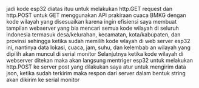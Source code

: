 jadi kode esp32 diatas ituu untuk melakukan http.GET request dan http.POST
untuk GET menggunakan API prakiraan cuaca BMKG dengan kode wilayah yang disesuaikan
karena ingin efisiensi saya membuat tampilan webserver yang bia mencari semua kode wilayah di seluruh indonesia termasuk desa/kelurahan, kecamatan, kota/kabupaten, dan provinsi
sehingga ketika sudah memilih kode wlayah di web server esp32 ini, nantinya data lokasi, cuaca, jam, suhu, dan kelembab an wilayah yang dipilih akan muncul di serial monitor
Selanjutnya ketika kode wilayah di webserver ditekan maka akan langsung mentriger esp32 untuk melakukan http.POST ke server
post yang dilakukan saya atur untuk mengirim data json, ketika sudah terkirim maka respon dari server dalam bentuk string akan dikirim ke serial monitor
